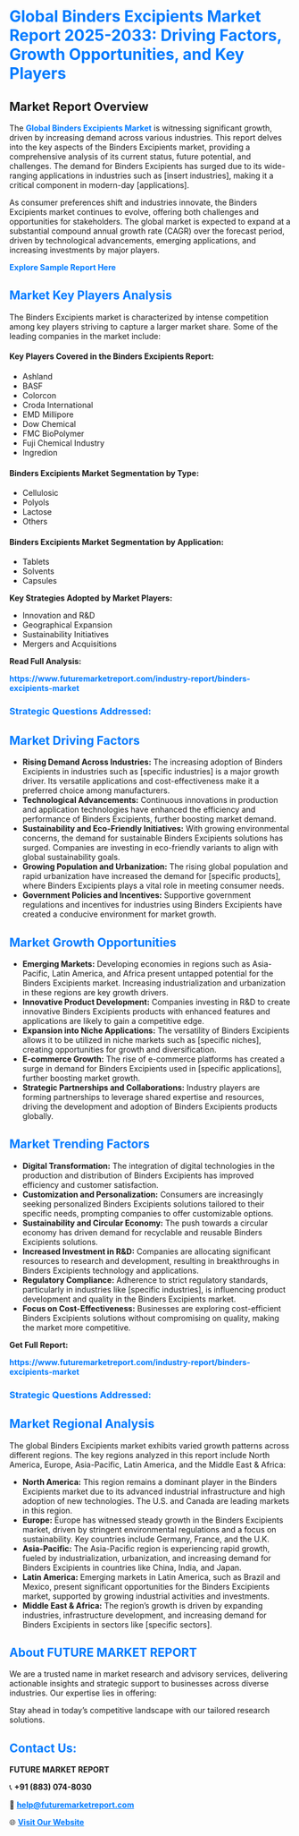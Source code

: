 <h1 style="color: #007BFF;">Global Binders Excipients Market Report 2025-2033: Driving Factors, Growth Opportunities, and Key Players</h1>

<section id="overview">
<h2>Market Report Overview</h2>
<p>The <a href="https://www.futuremarketreport.com/industry-report/binders-excipients-market" style="color: #007BFF; text-decoration: none;"><strong>Global Binders Excipients Market</strong></a> is witnessing significant growth, driven by increasing demand across various industries. This report delves into the key aspects of the Binders Excipients market, providing a comprehensive analysis of its current status, future potential, and challenges. The demand for Binders Excipients has surged due to its wide-ranging applications in industries such as [insert industries], making it a critical component in modern-day [applications].</p>
<p>As consumer preferences shift and industries innovate, the Binders Excipients market continues to evolve, offering both challenges and opportunities for stakeholders. The global market is expected to expand at a substantial compound annual growth rate (CAGR) over the forecast period, driven by technological advancements, emerging applications, and increasing investments by major players.</p>
</section>

<section id="overview">
<p><a href="https://www.futuremarketreport.com/request-sample/reportId=83084" style="color: #007BFF; text-decoration: none;"><strong>Explore Sample Report Here</strong></a></p>
</section>

<section id="key-players">
<h2 style="color: #007BFF;">Market Key Players Analysis</h2>
<p>The Binders Excipients market is characterized by intense competition among key players striving to capture a larger market share. Some of the leading companies in the market include:</p>
<h4>Key Players Covered in the Binders Excipients Report:</h4>
<ul><li>Ashland</li><li>BASF</li><li>Colorcon</li><li>Croda International</li><li>EMD Millipore</li><li>Dow Chemical</li><li>FMC BioPolymer</li><li>Fuji Chemical Industry</li><li>Ingredion</li></ul>
<h4>Binders Excipients Market Segmentation by Type:</h4>
<ul><li>Cellulosic</li><li>Polyols</li><li>Lactose</li><li>Others</li></ul>

<h4>Binders Excipients Market Segmentation by Application:</h4>
<ul><li>Tablets</li><li>Solvents</li><li>Capsules</li></ul>
<p><strong>Key Strategies Adopted by Market Players:</strong></p>
<ul>
<li>Innovation and R&D</li>
<li>Geographical Expansion</li>
<li>Sustainability Initiatives</li>
<li>Mergers and Acquisitions</li>
</ul>
</section>

<section>
<p><strong>Read Full Analysis: </strong></p><a href="https://www.futuremarketreport.com/industry-report/binders-excipients-market" style="color: #007BFF; text-decoration: none;"><strong>https://www.futuremarketreport.com/industry-report/binders-excipients-market</strong></a>
<h3 style="color: #007BFF;">Strategic Questions Addressed:</h3>
</section>

<section id="driving-factors">
<h2 style="color: #007BFF;">Market Driving Factors</h2>
<ul>
<li><strong>Rising Demand Across Industries:</strong> The increasing adoption of Binders Excipients in industries such as [specific industries] is a major growth driver. Its versatile applications and cost-effectiveness make it a preferred choice among manufacturers.</li>
<li><strong>Technological Advancements:</strong> Continuous innovations in production and application technologies have enhanced the efficiency and performance of Binders Excipients, further boosting market demand.</li>
<li><strong>Sustainability and Eco-Friendly Initiatives:</strong> With growing environmental concerns, the demand for sustainable Binders Excipients solutions has surged. Companies are investing in eco-friendly variants to align with global sustainability goals.</li>
<li><strong>Growing Population and Urbanization:</strong> The rising global population and rapid urbanization have increased the demand for [specific products], where Binders Excipients plays a vital role in meeting consumer needs.</li>
<li><strong>Government Policies and Incentives:</strong> Supportive government regulations and incentives for industries using Binders Excipients have created a conducive environment for market growth.</li>
</ul>
</section>

<section id="growth-opportunities">
<h2 style="color: #007BFF;">Market Growth Opportunities</h2>
<ul>
<li><strong>Emerging Markets:</strong> Developing economies in regions such as Asia-Pacific, Latin America, and Africa present untapped potential for the Binders Excipients market. Increasing industrialization and urbanization in these regions are key growth drivers.</li>
<li><strong>Innovative Product Development:</strong> Companies investing in R&D to create innovative Binders Excipients products with enhanced features and applications are likely to gain a competitive edge.</li>
<li><strong>Expansion into Niche Applications:</strong> The versatility of Binders Excipients allows it to be utilized in niche markets such as [specific niches], creating opportunities for growth and diversification.</li>
<li><strong>E-commerce Growth:</strong> The rise of e-commerce platforms has created a surge in demand for Binders Excipients used in [specific applications], further boosting market growth.</li>
<li><strong>Strategic Partnerships and Collaborations:</strong> Industry players are forming partnerships to leverage shared expertise and resources, driving the development and adoption of Binders Excipients products globally.</li>
</ul>
</section>

<section id="trending-factors">
<h2 style="color: #007BFF;">Market Trending Factors</h2>
<ul>
<li><strong>Digital Transformation:</strong> The integration of digital technologies in the production and distribution of Binders Excipients has improved efficiency and customer satisfaction.</li>
<li><strong>Customization and Personalization:</strong> Consumers are increasingly seeking personalized Binders Excipients solutions tailored to their specific needs, prompting companies to offer customizable options.</li>
<li><strong>Sustainability and Circular Economy:</strong> The push towards a circular economy has driven demand for recyclable and reusable Binders Excipients solutions.</li>
<li><strong>Increased Investment in R&D:</strong> Companies are allocating significant resources to research and development, resulting in breakthroughs in Binders Excipients technology and applications.</li>
<li><strong>Regulatory Compliance:</strong> Adherence to strict regulatory standards, particularly in industries like [specific industries], is influencing product development and quality in the Binders Excipients market.</li>
<li><strong>Focus on Cost-Effectiveness:</strong> Businesses are exploring cost-efficient Binders Excipients solutions without compromising on quality, making the market more competitive.</li>
</ul>
</section>

<section>
<p><strong>Get Full Report: </strong></p><a href="https://www.futuremarketreport.com/industry-report/binders-excipients-market" style="color: #007BFF; text-decoration: none;"><strong>https://www.futuremarketreport.com/industry-report/binders-excipients-market</strong></a>
<h3 style="color: #007BFF;">Strategic Questions Addressed:</h3>
</section>


<section id="regional-analysis">
<h2 style="color: #007BFF;">Market Regional Analysis</h2>
<p>The global Binders Excipients market exhibits varied growth patterns across different regions. The key regions analyzed in this report include North America, Europe, Asia-Pacific, Latin America, and the Middle East & Africa:</p>
<ul>
<li><strong>North America:</strong> This region remains a dominant player in the Binders Excipients market due to its advanced industrial infrastructure and high adoption of new technologies. The U.S. and Canada are leading markets in this region.</li>
<li><strong>Europe:</strong> Europe has witnessed steady growth in the Binders Excipients market, driven by stringent environmental regulations and a focus on sustainability. Key countries include Germany, France, and the U.K.</li>
<li><strong>Asia-Pacific:</strong> The Asia-Pacific region is experiencing rapid growth, fueled by industrialization, urbanization, and increasing demand for Binders Excipients in countries like China, India, and Japan.</li>
<li><strong>Latin America:</strong> Emerging markets in Latin America, such as Brazil and Mexico, present significant opportunities for the Binders Excipients market, supported by growing industrial activities and investments.</li>
<li><strong>Middle East & Africa:</strong> The region’s growth is driven by expanding industries, infrastructure development, and increasing demand for Binders Excipients in sectors like [specific sectors].</li>
</ul>
</section>

<footer>
<h2 style="color: #007BFF;">About FUTURE MARKET REPORT</h2>
<p>We are a trusted name in market research and advisory services, delivering actionable insights and strategic support to businesses across diverse industries. Our expertise lies in offering:</p>

<p>Stay ahead in today’s competitive landscape with our tailored research solutions.</p>

<h2 style="color: #007BFF;">Contact Us:</h2>
<p><strong>FUTURE MARKET REPORT</strong></p>
<p>📞 <strong>+91 (883) 074-8030</strong></p>
<p>📧 <strong><a href="mailto:help@futuremarketreport.com" style="color: #007BFF;">help@futuremarketreport.com</a></strong></p>
<p>🌐 <strong><a href="https://www.futuremarketreport.com/" style="color: #007BFF;">Visit Our Website</a></strong></p>
</footer>